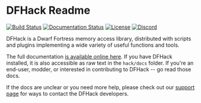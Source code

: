 # DFHack Readme

[![Build Status](https://github.com/DFHack/dfhack/workflows/Build/badge.svg?event=push)](https://github.com/DFHack/dfhack/actions?query=workflow%3ABuild)
[![Documentation Status](https://readthedocs.org/projects/dfhack/badge)](https://dfhack.readthedocs.org)
[![License](https://img.shields.io/badge/license-ZLib-blue.svg)](https://en.wikipedia.org/wiki/Zlib_License)
[![Discord](https://img.shields.io/discord/793331351645323264)](https://dfhack.org/discord)

DFHack is a Dwarf Fortress memory access library, distributed with scripts
and plugins implementing a wide variety of useful functions and tools.

The full documentation [is available online here](https://dfhack.readthedocs.org).
If you have DFHack installed, it is also accessible as raw text in the `hack/docs` folder.
If you're an end-user, modder, or interested in contributing to DFHack -- go read those docs.

If the docs are unclear or you need more help, please check out our [support page](https://docs.dfhack.org/en/latest/docs/Support.html) for ways to contact the DFHack developers.
